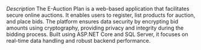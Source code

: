 *Description*
The E-Auction Plan is a web-based application that facilitates secure online auctions. It enables users to register, list products for auction, and place bids. The platform ensures data security by encrypting bid amounts using cryptography, providing privacy and integrity during the bidding process. Built using ASP.NET Core and SQL Server, it focuses on real-time data handling and robust backend performance.
